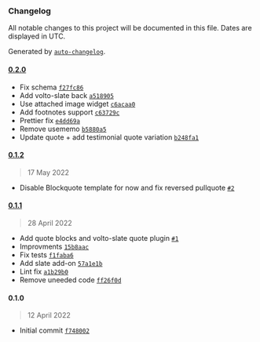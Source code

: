 ### Changelog

All notable changes to this project will be documented in this file. Dates are displayed in UTC.

Generated by [`auto-changelog`](https://github.com/CookPete/auto-changelog).

#### [0.2.0](https://github.com/eea/volto-quote-block/compare/0.1.2...0.2.0)

- Fix schema [`f27fc86`](https://github.com/eea/volto-quote-block/commit/f27fc86025a004adc700f4f8ba36a080626a94af)
- Add volto-slate back [`a518905`](https://github.com/eea/volto-quote-block/commit/a518905f5a7a98213db0fd99396334dd2dbacef2)
- Use attached image widget [`c6acaa0`](https://github.com/eea/volto-quote-block/commit/c6acaa08ab9d985c963debff78e4d989b90556ac)
- Add footnotes support [`c63729c`](https://github.com/eea/volto-quote-block/commit/c63729cafce78dfe98d875d70214b3d8fd6c1f11)
- Prettier fix [`e4dd69a`](https://github.com/eea/volto-quote-block/commit/e4dd69a3051da854435093dc30f8048a650798a2)
- Remove usememo [`b5880a5`](https://github.com/eea/volto-quote-block/commit/b5880a5a1cf5c9889ec4c211c60f51986fd6255d)
- Update quote + add testimonial quote variation [`b248fa1`](https://github.com/eea/volto-quote-block/commit/b248fa1ed2adcd59050e907784bac126a74e145f)

#### [0.1.2](https://github.com/eea/volto-quote-block/compare/0.1.1...0.1.2)

> 17 May 2022

- Disable Blockquote template for now and fix reversed pullquote [`#2`](https://github.com/eea/volto-quote-block/pull/2)

#### [0.1.1](https://github.com/eea/volto-quote-block/compare/0.1.0...0.1.1)

> 28 April 2022

- Add quote blocks and volto-slate quote plugin [`#1`](https://github.com/eea/volto-quote-block/pull/1)
- Improvments [`15b8aac`](https://github.com/eea/volto-quote-block/commit/15b8aac6b575af5b6b05d32cbfd32d8c603b2eb3)
- Fix tests [`f1faba6`](https://github.com/eea/volto-quote-block/commit/f1faba692370b519c690a831efe80f26d1e9a8cc)
- Add slate add-on [`57a1e1b`](https://github.com/eea/volto-quote-block/commit/57a1e1bd5d68ec08afb24d6a51346ad54fa891b3)
- Lint fix [`a1b29b0`](https://github.com/eea/volto-quote-block/commit/a1b29b0ceee5606ec14edd8d60e3196019b07506)
- Remove uneeded code [`ff26f0d`](https://github.com/eea/volto-quote-block/commit/ff26f0d60193f70e993522f5f3f1328ce3ce6e11)

#### 0.1.0

> 12 April 2022

- Initial commit [`f748002`](https://github.com/eea/volto-quote-block/commit/f7480020346c8069fc825a439183b8f73445d62c)
